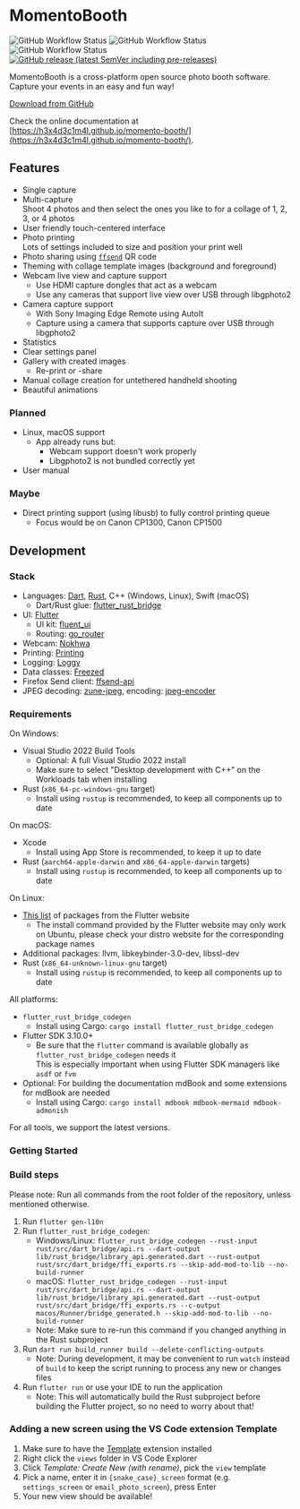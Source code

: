 # MomentoBooth

![GitHub Workflow Status](https://img.shields.io/github/actions/workflow/status/h3x4d3c1m4l/momento-booth/release-linux-appimage-x64.yml?label=Linux%20build)
![GitHub Workflow Status](https://img.shields.io/github/actions/workflow/status/h3x4d3c1m4l/momento-booth/release-macos-x64.yml?label=macOS%20build)
![GitHub Workflow Status](https://img.shields.io/github/actions/workflow/status/h3x4d3c1m4l/momento-booth/release-win-x64.yml?label=Windows%20build)
[![GitHub release (latest SemVer including pre-releases)](https://img.shields.io/github/v/release/h3x4d3c1m4l/momento-booth?include_prereleases&label=Latest%20version)](https://github.com/h3x4d3c1m4l/momento-booth/releases)

MomentoBooth is a cross-platform open source photo booth software. Capture your events in an easy and fun way!

[Download from GitHub](https://github.com/h3x4d3c1m4l/momento-booth/releases)

Check the online documentation at [https://h3x4d3c1m4l.github.io/momento-booth/](https://h3x4d3c1m4l.github.io/momento-booth/).

## Features

* Single capture
* Multi-capture  
  Shoot 4 photos and then select the ones you like to for a collage of 1, 2, 3, or 4 photos
* User friendly touch-centered interface
* Photo printing  
  Lots of settings included to size and position your print well
* Photo sharing using [`ffsend`](https://github.com/timvisee/ffsend) QR code
* Theming with collage template images (background and foreground)
* Webcam live view and capture support
  * Use HDMI capture dongles that act as a webcam
  * Use any cameras that support live view over USB through libgphoto2
* Camera capture support
  * With Sony Imaging Edge Remote using AutoIt
  * Capture using a camera that supports capture over USB through libgphoto2
* Statistics
* Clear settings panel
* Gallery with created images
  * Re-print or -share
* Manual collage creation for untethered handheld shooting
* Beautiful animations

### Planned

* Linux, macOS support
  * App already runs but:
    * Webcam support doesn't work properly
    * Libgphoto2 is not bundled correctly yet
* User manual

### Maybe

* Direct printing support (using libusb) to fully control printing queue
  * Focus would be on Canon CP1300, Canon CP1500

## Development

### Stack

* Languages: [Dart](https://dart.dev/), [Rust](https://www.rust-lang.org/), C++ (Windows, Linux), Swift (macOS)
  * Dart/Rust glue: [flutter_rust_bridge](https://pub.dev/packages/flutter_rust_bridge)
* UI: [Flutter](https://flutter.dev/)
  * UI kit: [fluent_ui](https://pub.dev/packages/fluent_ui)
  * Routing: [go_router](https://pub.dev/packages/go_router)
* Webcam: [Nokhwa](https://crates.io/crates/nokhwa)
* Printing: [Printing](https://pub.dev/packages/printing)
* Logging: [Loggy](https://pub.dev/packages/loggy)
* Data classes: [Freezed](https://pub.dev/packages/freezed)
* Firefox Send client: [ffsend-api](https://crates.io/crates/ffsend-api)
* JPEG decoding: [zune-jpeg](https://crates.io/crates/zune-jpeg), encoding: [jpeg-encoder](https://crates.io/crates/jpeg-encoder)

### Requirements

On Windows:

* Visual Studio 2022 Build Tools
  * Optional: A full Visual Studio 2022 install
  * Make sure to select "Desktop development with C++" on the Workloads tab when installing
* Rust (`x86_64-pc-windows-gnu` target)
  * Install using `rustup` is recommended, to keep all components up to date

On macOS:

* Xcode
  * Install using App Store is recommended, to keep it up to date
* Rust (`aarch64-apple-darwin` and `x86_64-apple-darwin` targets)
  * Install using `rustup` is recommended, to keep all components up to date

On Linux:

* [This list](https://docs.flutter.dev/get-started/install/linux#additional-linux-requirements) of packages from the Flutter website
  * The install command provided by the Flutter website may only work on Ubuntu, please check your distro website for the corresponding package names
* Additional packages: llvm, libkeybinder-3.0-dev, libssl-dev
* Rust (`x86_64-unknown-linux-gnu` target)
  * Install using `rustup` is recommended, to keep all components up to date

All platforms:

* `flutter_rust_bridge_codegen`
  * Install using Cargo: `cargo install flutter_rust_bridge_codegen`
* Flutter SDK 3.10.0+
  * Be sure that the `flutter` command is available globally as `flutter_rust_bridge_codegen` needs it\
    This is especially important when using Flutter SDK managers like `asdf` or `fvm`
* Optional: For building the documentation mdBook and some extensions for mdBook are needed
  * Install using Cargo: `cargo install mdbook mdbook-mermaid mdbook-admonish`

For all tools, we support the latest versions.

### Getting Started

### Build steps

Please note: Run all commands from the root folder of the repository, unless mentioned otherwise.

1. Run `flutter gen-l10n`
2. Run `flutter_rust_bridge_codegen`:
    * Windows/Linux: `flutter_rust_bridge_codegen --rust-input rust/src/dart_bridge/api.rs --dart-output lib/rust_bridge/library_api.generated.dart --rust-output rust/src/dart_bridge/ffi_exports.rs --skip-add-mod-to-lib --no-build-runner`
    * macOS: `flutter_rust_bridge_codegen --rust-input rust/src/dart_bridge/api.rs --dart-output lib/rust_bridge/library_api.generated.dart --rust-output rust/src/dart_bridge/ffi_exports.rs --c-output macos/Runner/bridge_generated.h --skip-add-mod-to-lib --no-build-runner`
    * Note: Make sure to re-run this command if you changed anything in the Rust subproject
3. Run `dart run build_runner build --delete-conflicting-outputs`
    * Note: During development, it may be convenient to run `watch` instead of `build` to keep the script running to process any new or changes files
4. Run `flutter run` or use your IDE to run the application
    * Note: This will automatically build the Rust subproject before building the Flutter project, so no need to worry about that!

### Adding a new screen using the VS Code extension Template

1. Make sure to have the [Template](https://marketplace.visualstudio.com/items?itemName=yongwoo.templateplate) extension installed
2. Right click the `views` folder in VS Code Explorer
3. Click _Template: Create New (with rename)_, pick the `view` template
4. Pick a name, enter it in `{snake_case}_screen` format (e.g. `settings_screen` or `email_photo_screen`), press Enter
5. Your new view should be available!
